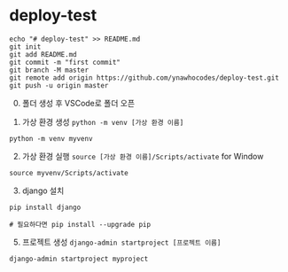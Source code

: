 # deploy-test


```
echo "# deploy-test" >> README.md
git init
git add README.md
git commit -m "first commit"
git branch -M master
git remote add origin https://github.com/ynawhocodes/deploy-test.git
git push -u origin master
```

0. 폴더 생성 후 VSCode로 폴더 오픈

1. 가상 환경 생성
`python -m venv [가상 환경 이름]`
```
python -m venv myvenv
```

2. 가상 환경 실행 `source [가상 환경 이름]/Scripts/activate`
for Window
```
source myvenv/Scripts/activate
```

3. django 설치
```
pip install django

# 필요하다면 pip install --upgrade pip
```

5. 프로젝트 생성 `django-admin startproject [프로젝트 이름]`
```
django-admin startproject myproject
```

